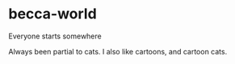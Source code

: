 # becca-world
Everyone starts somewhere

Always been partial to cats. I also like cartoons, and cartoon cats.
